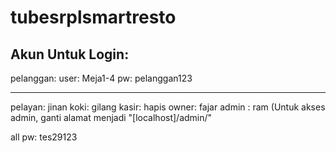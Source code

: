 # tubesrplsmartresto
## Akun Untuk Login:
pelanggan:
user: Meja1-4
pw: pelanggan123
__________
pelayan: jinan
koki: gilang
kasir: hapis
owner: fajar
admin : ram (Untuk akses admin, ganti alamat menjadi "[localhost]/admin/" 

all pw: tes29123
